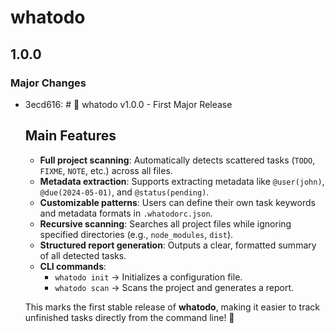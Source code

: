 # whatodo

## 1.0.0

### Major Changes

- 3ecd616: # 🚀 whatodo v1.0.0 - First Major Release

    ## Main Features

    - **Full project scanning**: Automatically detects scattered tasks (`TODO`, `FIXME`, `NOTE`, etc.) across all files.
    - **Metadata extraction**: Supports extracting metadata like `@user(john)`, `@due(2024-05-01)`, and `@status(pending)`.
    - **Customizable patterns**: Users can define their own task keywords and metadata formats in `.whatodorc.json`.
    - **Recursive scanning**: Searches all project files while ignoring specified directories (e.g., `node_modules`, `dist`).
    - **Structured report generation**: Outputs a clear, formatted summary of all detected tasks.
    - **CLI commands**:
        - `whatodo init` → Initializes a configuration file.
        - `whatodo scan` → Scans the project and generates a report.

    This marks the first stable release of **whatodo**, making it easier to track unfinished tasks directly from the command line! 🚀

